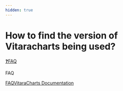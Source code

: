 ```yaml
---
hidden: true
---
```


# How to find the version of Vitaracharts being used?

[❓FAQ](broken-reference)

FAQ

[FAQ](broken-reference)[VitaraCharts Documentation](<../.gitbook/assets/how to find the version of vitaracharts being used>)
